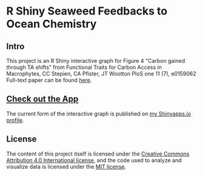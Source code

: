 # R Shiny Seaweed Feedbacks to Ocean Chemistry

## Intro

This project is an R Shiny interactive graph for Figure 4 "Carbon gained through TA shifts" from Functional Traits for Carbon Access in Macrophytes, CC Stepien, CA Pfister, JT Wootton PloS one 11 (7), e0159062
Full-text paper can be found [here](http://journals.plos.org/plosone/article?id=10.1371/journal.pone.0159062).

## [Check out the App](https://courtneystepien.shinyapps.io/Alkalinity/)
The current form of the interactive graph is published on [my Shinyapps.io profile](https://courtneystepien.shinyapps.io/Alkalinity/).

## License

The content of this project itself is licensed under the [Creative Commons Attribution 4.0 International license](https://creativecommons.org/licenses/by/4.0/), and the code used to analyze and visualize data is licensed under the [MIT license](https://opensource.org/licenses/mit-license.php).
